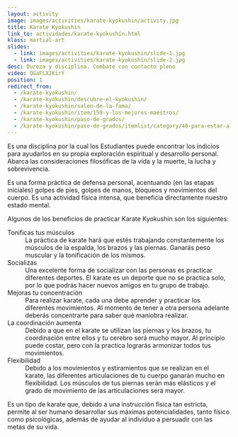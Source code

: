 ```yaml
---
layout: activity
image: images/activities/karate-kyokushin/activity.jpg
title: Karate Kyokushin
link_to: actividades/karate-kyokushin.html
klass: martial-art
slides:
  - link: images/activities/karate-kyokushin/slide-1.jpg
  - link: images/activities/karate-kyokushin/slide-2.jpg
desc: Dureza y disciplina. Combate con contacto pleno
video: QGaFLX2KirY
position: 1
redirect_from:
  - /karate-kyokushin/
  - /karate-kyokushin/descubre-el-kyokushin/
  - /karate-kyokushin/salon-de-la-fama/
  - /karate-kyokushin/item/159-y-los-mejores-maestros/
  - /karate-kyokushin/paso-de-grados/
  - /karate-kyokushin/paso-de-grados/itemlist/category/46-para-estar-al-loro/
---
```

<p>Es una disciplina por la cual los Estudiantes puede encontrar los indicios
para ayudarlos en su propia exploración espiritual y desarrollo personal. Abarca
las consideraciones filosóficas de la vida y la muerte, la lucha y
sobrevivencia.</p>

<p>Es una forma práctica de defensa personal, acentuando (en las etapas
iniciales) golpes de pies, golpes de manos, bloqueos y movimientos del cuerpo.
Es una actividad física intensa, que beneficia directamente nuestro estado
mental.</p>

<p>Algunos de los beneficios de practicar Karate Kyokushin son los
siguientes:</p>
<dl>
  <dt>Tonificas tus músculos</dt>
  <dd>La práctica de karate hará que estés trabajando constantemente los
  músculos de la espalda, los brazos y las piernas. Ganarás peso muscular y la
  tonificación de los mismos.</dd>

  <dt>Socializas</dt>

  <dd>Una excelente forma de socializar con las personas es practicar diferentes
  deportes. El karate es un deporte que no se practica solo, por lo que podrás
  hacer nuevos amigos en tu grupo de trabajo.</dd>

  <dt>Mejoras tu concentración</dt>

  <dd>Para realizar karate, cada una debe aprender y practicar los diferentes
  movimientos. Al momento de tener a otra persona adelante deberás concentrarte
  para saber qué maniobra realizar.</dd>

  <dt>La coordinación aumenta</dt>

  <dd>Debido a que en el karate se utilizan las piernas y los brazos, tu
  coordinación entre ellos y tu cerebro será mucho mayor. Al principio puede
  costar, pero con la practica lograrás armonizar todos tus movimientos.</dd>

  <dt>Flexibilidad</dt>

  <dd>Debido a los movimientos y estiramientos que se realizan en el karate, las
  diferentes articulaciones de tu cuerpo ganarán mucho en flexibilidad. Los
  músculos de tus piernas serán más elásticos y el grado de movimiento de las
  articulaciones será mayor.</dd>
</dl>

<p>Es un tipo de karate que, debido a una instrucción física tan estricta,
permite al ser humano desarrollar sus máximas potencialidades, tanto físico como
psicológicas, además de ayudar al individuo a persuadir con las metas de su
vida.</p>
